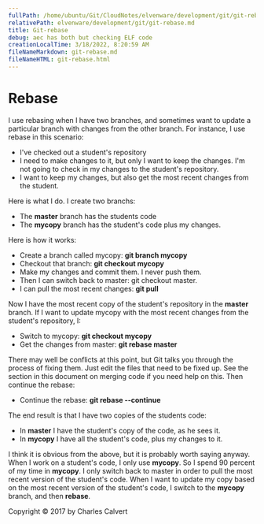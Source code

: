 ```yaml
---
fullPath: /home/ubuntu/Git/CloudNotes/elvenware/development/git/git-rebase.md
relativePath: elvenware/development/git/git-rebase.md
title: Git-rebase
debug: aec has both but checking ELF code
creationLocalTime: 3/18/2022, 8:20:59 AM
fileNameMarkdown: git-rebase.md
fileNameHTML: git-rebase.html
---
```


<!-- toc -->
<!-- tocstop -->

# Rebase

I use rebasing when I have two branches, and sometimes want to update
a particular branch with changes from the other branch. For instance,
I use rebase in this scenario:

- I've checked out a student's repository
- I need to make changes to it, but only I want to keep the changes. I'm
not going to check in my changes to the student's repository.
- I want to keep my changes, but also get the most recent changes from the student.

Here is what I do. I create two branchs:

- The **master** branch has the students code
- The **mycopy** branch has the student's code plus my changes.

Here is how it works:

- Create a branch called mycopy: **git branch mycopy**
- Checkout that branch: **git checkout mycopy**
- Make my changes and commit them. I never push them.
- Then I can switch back to master: git checkout master.
- I can pull the most recent changes: **git pull**

Now I have the most recent copy of the student's repository in the
**master** branch. If I want to update mycopy with the most
recent changes from the student's repository, I:

- Switch to mycopy: **git checkout mycopy**
- Get the changes from master: **git rebase master**

There may well be conflicts at this point, but Git talks you through
the process of fixing them. Just edit the files that need to be fixed
up. See the section in this document on merging code if you need help
on this. Then continue the rebase:

- Continue the rebase: **git rebase --continue**

The end result is that I have two copies of the students code:

- In **master** I have the student's copy of the code, as he sees it.
- In **mycopy** I have all the student's code, plus my changes to it.

I think it is obvious from the above, but it is probably worth saying
anyway. When I work on a student's code, I only use **mycopy**. So I
spend 90 percent of my time in **mycopy**. I only switch back to master
in order to pull the most recent version of the student's code. When
I want to update my copy based on the most recent version of the student's
code, I switch to the **mycopy** branch, and then **rebase**.

Copyright &copy; 2017 by Charles Calvert
